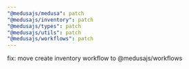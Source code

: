 ```yaml
---
"@medusajs/medusa": patch
"@medusajs/inventory": patch
"@medusajs/types": patch
"@medusajs/utils": patch
"@medusajs/workflows": patch
---
```

fix: move create inventory workflow to @medusajs/workflows
